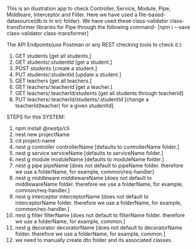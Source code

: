 This is an illustration app to check Controller, Service, Module, Pipe, Middleare, Interceptor and Filter.
Here we have used a file-based-datasource(db.ts in src folder).
We have used these class-validator class-transformer libraries for Pipe through the following command-
[npm i --save class-validator class-transformer]

The API Endpoints(use Postman or any REST checking tools to check it.):
1. GET students [get all students.]
2. GET students/:studentId [get a student.]
3. POST students [create a student.]
4. PUT students/:studentId [update a student.]
5. GET teachers [get all teachers.]
6. GET teachers/:teacherId [get a teacher.]
7. GET teachers/:teacherId/students [get all students through teacherId]
8. PUT teachers/:teacherId/students/:studentId [change a teacherId(teacher) for a given studentId]

STEPS for this SYSTEM:
1. npm install @nestjs/cli
2. nest new projectName
3. cd project-name
4. nest g controller controllerName [defaults to controllerName folder.]
5. nest g service serviceName [defaults to serviceName folder.]
6. nest g module moduleName [defaults to moduleName folder.]
7. nest g pipe pipeName [does not default  to pipeName folder. therefore we use a folderName, for example, common/req-handler]
8. nest g middleware middlewareName [does not default to middlewareName folder. therefore we use a folderName, for example, common/req-handler.]
9. nest g interceptor interceptorName [does not default to interceptorName folder. therefore we use a folderName, for example, common/res-handler.]
10. nest g filter filterName [does not default  to filterName folder. therefore we use a folderName, for example, common.]
11. nest g decorator decoratorName [does not default  to decoratorName folder. therefore we use a folderName, for example, common.]
12. we need to manually create dto folder and its associated classes.


